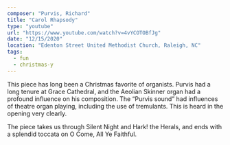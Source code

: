 ```yaml
---
composer: "Purvis, Richard"
title: "Carol Rhapsody"
type: "youtube"
url: "https://www.youtube.com/watch?v=4vYCOTOBfJg"
date: "12/15/2020"
location: "Edenton Street United Methodist Church, Raleigh, NC"
tags:
  - fun
  - christmas-y
---
```


This piece has long been a Christmas favorite of organists. Purvis had a long
tenure at Grace Cathedral, and the Aeolian Skinner organ had a profound
influence on his composition. The “Purvis sound” had influences of theatre organ
playing, including the use of tremulants. This is heard in the opening very
clearly.

The piece takes us through Silent Night and Hark! the Herals, and ends with a
splendid toccata on O Come, All Ye Faithful.
